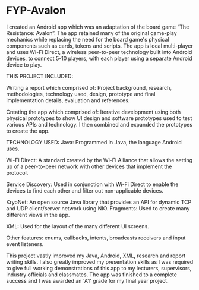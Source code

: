 # FYP-Avalon

I created an Android app which was an adaptation of the board game “The Resistance: Avalon”. 
The app retained many of the original game-play mechanics while replacing the need for the board game's physical components such as cards, tokens and scripts. 
The app is local multi-player and uses Wi-Fi Direct, a wireless peer-to-peer technology built into Android devices, to connect 5-10 players, with each player using a separate Android device to play.

THIS PROJECT INCLUDED:

Writing a report which comprised of: Project background, research, methodologies, technology used, design, prototype and final implementation details, evaluation and references.

Creating the app which comprised of: Iterative development using both physical prototypes to show UI design and software prototypes used to test various APIs and technology. I then combined and expanded the prototypes to create the app.

TECHNOLOGY USED:
Java: Programmed in Java, the language Android uses.

Wi-Fi Direct: A standard created by the Wi-Fi Alliance that allows the setting up of a peer-to-peer network with other devices that implement the protocol.

Service Discovery: Used in conjunction with Wi-Fi Direct to enable the devices to find each other and filter out non-applicable devices.

KryoNet: An open source Java library that provides an API for dynamic TCP and UDP client/server network using NIO.
Fragments: Used to create many different views in the app.

XML: Used for the layout of the many different UI screens. 

Other features: enums, callbacks, intents, broadcasts receivers and input event listeners.

This project vastly improved my Java, Android, XML, research and report writing skills. 
I also greatly improved my presentation skills as I was required to give full working demonstrations of this app to my lecturers, supervisors, industry officials and classmates. 
The app was finished to a complete success and I was awarded an 'A1' grade for my final year project.
